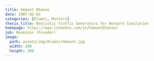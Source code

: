 ```yaml
---
title: Hemant Bhanoo
date: 2007-05-01
categories: [Alumni, Masters]
thesis_title: Realistic Traffic Generators for Network Simulation
homepage: https://www.linkedin.com/in/hemantbhanoo/
job: Noominus (Founder)
image:
  path: assets/img/Alumni/Hemant.jpg
  width: 200
  height: 200
---
```


